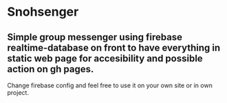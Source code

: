 # Snohsenger

## Simple group messenger using firebase realtime-database on front to have everything in static web page for accesibility and possible action on gh pages.

Change firebase config and feel free to use it on your own site or in own project.